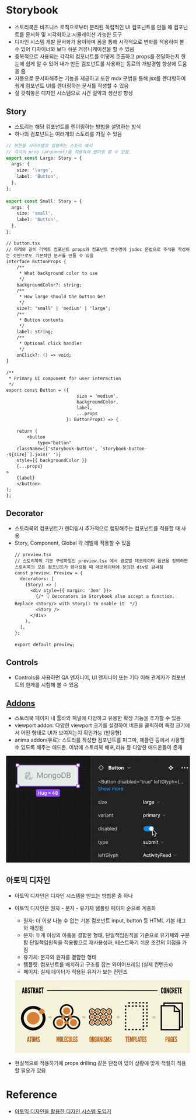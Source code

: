 # Storybook
- 스토리북은 비즈니스 로직으로부터 분리된 독립적인 UI 컴포넌트를 만들 때 컴포넌트를 문서화 및 시각화하고 시뮬레이션 가능한 도구
- 디자인 시스템 개발 문서화가 용이하며 폼을 통해 시각적으로 변화를 적용하여 볼 수 있어 디자이너와 보다 쉬운 커뮤니케이션을 할 수 있음
- 중복적으로 사용되는 각각의 컴포너트를 어떻게 호출하고 props를 전달하는지 한 눈에 쉽게 알 수 있어 내가 만든 컴포넌트를 사용하는 동료의 개발경험 향상에 도움을 줌
- 자동으로 문서화해주는 기능을 제공하고 또한 mdx 문법을 통해 jsx를 렌더링하여 쉽게 컴포넌트 UI를 렌더링하는 문서를 작성할 수 있음
- 잘 갖춰놓은 디자인 시스템으로 시간 절약과 생산성 향상

## Story
- 스토리는 해당 컴포넌트를 렌더링하는 방법을 설명하는 방식
- 하나의 컴포넌트는 여러개의 스토리를 가질 수 있음

```ts
// 버튼을 사이즈별로 설명하는 스토리 예시
// 각각의 prop (argument)를 적용하여 렌더링 할 수 있음
export const Large: Story = {
  args: {
    size: 'large',
    label: 'Button',
  },
};

export const Small: Story = {
  args: {
    size: 'small',
    label: 'Button',
  },
};
```

```tsx
// button.tsx
// 아래와 같이 리액트 컴포넌트 props와 컴포넌트 변수명에 jsdoc 문법으로 주석을 작성하는 것만으로도 기본적인 문서를 만들 수 있음
interface ButtonProps {
    /**
     * What background color to use
     */
    backgroundColor?: string;
    /**
     * How large should the button be?
     */
    size?: 'small' | 'medium' | 'large';
    /**
     * Button contents
     */
    label: string;
    /**
     * Optional click handler
     */
    onClick?: () => void;
}

/**
 * Primary UI component for user interaction
 */
export const Button = ({
                           size = 'medium',
                           backgroundColor,
                           label,
                           ...props
                       }: ButtonProps) => {

    return (
        <button
            type="button"
    className={['storybook-button', `storybook-button--${size}`].join(' ')}
    style={{ backgroundColor }}
    {...props}
>
    {label}
    </button>
);
};
```

## Decorator
- 스토리북의 컴포넌트가 렌더링시 추가적으로 랩핑해주는 컴포넌트를 적용할 때 사용
- Story, Component, Global 각 레벨에 적용할 수 있음
    ```tsx
    // preview.tsx
    // 스토리북의 기본 구성파일인 preview.tsx 에서 글로벌 데코레이터 옵션을 정의하면 스토리북의 모든 컴포넌트가 렌더링될 때 데코레이터에 정의한 div로 감싸짐
    const preview: Preview = {
      decorators: [
        (Story) => (
          <div style={{ margin: '3em' }}>
            {/* 👇 Decorators in Storybook also accept a function. Replace <Story/> with Story() to enable it  */}
            <Story />
          </div>
        ),
      ],
    };
    
    export default preview;
    ```

## Controls
- Controls을 사용하면 QA 엔지니어, UI 엔지니어 또는 기타 이해 관계자가 컴포넌트의 한계를 시험해 볼 수 있음

## [Addons](https://storybook.js.org/integrations)
- 스토리북 페이지 내 툴바와 패널에 다양하고 유용한 확장 기능을 추가할 수 있음
- viewport addon: 다양한 viewport 크기를 설정하여 버튼을 클릭하여 특정 크기에서 어떤 형태로 UI가 보여지는지 확인가능 (반응형)
- anima addon(유료): 스토리를 작성한 컴포넌트를 피그마, 제플린 등에서 사용할 수 있도록 해주는 애드온. 이밖에 스토리북 배포,리뷰 등 다양한 애드온들이 존재
  
![Alt text](images/anima.png)



## 아토믹 디자인
- 아토믹 디자인은 디자인 시스템을 만드는 방법론 중 하나
- 아토믹 디자인은 원자 - 분자 - 유기체 템플릿 페이지 순으로 계층화
  - 원자: 더 이상 나눌 수 없는 기본 컴포넌트 input, button 등 HTML 기본 태그와 매칭됨
  - 분자: 두개 이상의 아톰을 결합한 형태, 단일책임원칙을 기준으로 유기체와 구분함 단일책임원칙을 적용함으로 재사용성과, 테스트하기 쉬운 조건의 이점을 가짐
  - 유기체: 분자와 원자를 결합한 형태
  - 템플릿: 컴포넌트를 배치하고 구조를 잡는 와이어프레임 (실제 컨텐츠x)
  - 페이지: 실제 데이터가 적용된 유저가 보는 컨텐츠

  ![Alt text](images/atomic-design-flow.png)
- 현실적으로 적용하기에 props drilling 같은 단점이 있어 상황에 맞게 적절히 적용할 필요가 있음

# Reference
- [아토믹 디자인을 활용한 디자인 시스템 도입기](https://fe-developers.kakaoent.com/2022/220505-how-page-part-use-atomic-design-system/)